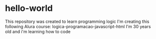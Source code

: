 # hello-world

This repository was created to learn programming logic
I'm creating this following Alura course: logica-programacao-javascript-html
I'm 30 years old and i'm learning how to code
